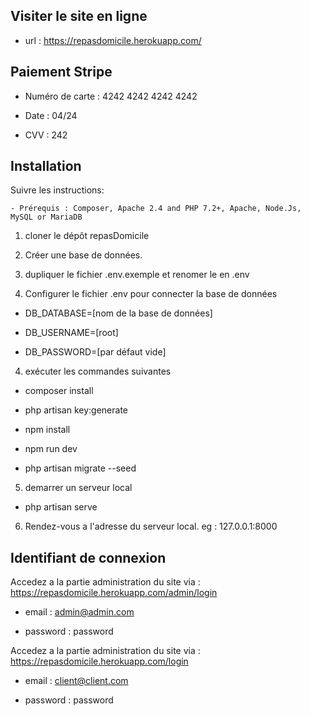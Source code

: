 
## Visiter le site en ligne

- url : https://repasdomicile.herokuapp.com/

  
  

## Paiement Stripe

- Numéro de carte : 4242 4242 4242 4242

- Date : 04/24

- CVV : 242

  
  

## Installation

  

  

Suivre les instructions:

    - Prérequis : Composer, Apache 2.4 and PHP 7.2+, Apache, Node.Js, MySQL or MariaDB
  

1) cloner le dépôt repasDomicile

  

2) Créer une base de données.

  

3) dupliquer le fichier .env.exemple et renomer le en .env

  

4) Configurer le fichier .env pour connecter la base de données

- DB_DATABASE=[nom de la base de données]

- DB_USERNAME=[root]

- DB_PASSWORD=[par défaut vide]

  

4) exécuter les commandes suivantes

- composer install

- php artisan key:generate

- npm install

- npm run dev

- php artisan migrate --seed

  

5) demarrer un serveur local

  

- php artisan serve

  

6) Rendez-vous a l'adresse du serveur local. eg : 127.0.0.1:8000

  
## Identifiant de connexion
 Accedez a la partie administration du site via : https://repasdomicile.herokuapp.com/admin/login

- email : admin@admin.com

- password : password

 Accedez a la partie administration du site via : https://repasdomicile.herokuapp.com/login

- email : client@client.com

- password : password
